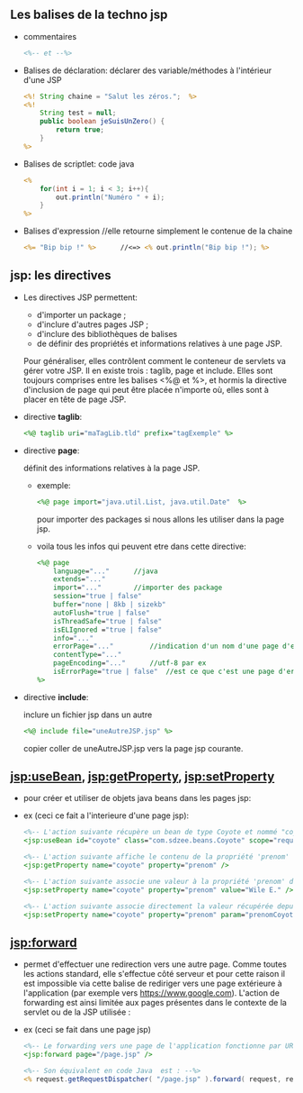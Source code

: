 
## Les balises de la techno jsp
* commentaires
    
    ```jsp
    <%-- et --%>
    ```    

* Balises de déclaration: déclarer des variable/méthodes à l'intérieur d'une JSP
    
    ```jsp
    <%! String chaine = "Salut les zéros.";  %>
    <%! 
        String test = null;
        public boolean jeSuisUnZero() {
            return true;
        }
    %>
    ```

* Balises de scriptlet: code java

    ```jsp
    <%
        for(int i = 1; i < 3; i++){
            out.println("Numéro " + i);
        }
    %>
    ```

* Balises d'expression	//elle retourne simplement le contenue de la chaine

    ```jsp
    <%= "Bip bip !" %>      //<=> <% out.println("Bip bip !"); %>
    ```

## jsp: les directives

* Les directives JSP permettent:
  
    * d'importer un package ;
    * d'inclure d'autres pages JSP ;
    * d'inclure des bibliothèques de balises
    * de définir des propriétés et informations relatives à une page JSP.

    Pour généraliser, elles contrôlent comment le conteneur de servlets va gérer votre JSP. Il en existe trois : taglib, page et include. 
    Elles sont toujours comprises entre les balises <%@ et %>, et hormis la directive d'inclusion de page qui peut être placée n'importe où, elles sont à placer en tête de page JSP.

* directive **taglib**:
  
    ```jsp
    <%@ taglib uri="maTagLib.tld" prefix="tagExemple" %>
    ```    

* directive **page**:
  
    définit des informations relatives à la page JSP.

    * exemple:
        ```jsp
        <%@ page import="java.util.List, java.util.Date"  %>        
        ```
        
        pour importer des packages si nous allons les utiliser dans la page jsp.

    * voila tous les infos qui peuvent etre dans cette directive:

        ```jsp
        <%@ page 
            language="..."      //java
            extends="..." 
            import="..."        //importer des package
            session="true | false" 
            buffer="none | 8kb | sizekb" 
            autoFlush="true | false" 
            isThreadSafe="true | false" 
            isELIgnored ="true | false"
            info="..." 
            errorPage="..."         //indication d'un nom d'une page d'erreur a la quelle nous allons se rederiger si qlq une exception/erreur se produit ici
            contentType="..."       
            pageEncoding="..."      //utf-8 par ex
            isErrorPage="true | false"  //est ce que c'est une page d'erreur. 
        %> 
        ```

* directive **include**: 
    
    inclure un fichier jsp dans un autre
    
    ```jsp
    <%@ include file="uneAutreJSP.jsp" %>   
    ```

    copier coller de uneAutreJSP.jsp vers la page jsp courante.


## <jsp:useBean>, <jsp:getProperty>, <jsp:setProperty>

* pour créer et utiliser de objets java beans dans les pages jsp:

* ex (ceci ce fait a l'interieure d'une page jsp):

    ```jsp
    <%-- L'action suivante récupère un bean de type Coyote et nommé "coyote" dans la portée requête s'il existe, ou en crée un sinon. --%>
    <jsp:useBean id="coyote" class="com.sdzee.beans.Coyote" scope="request" />
    
    <%-- L'action suivante affiche le contenu de la propriété 'prenom' du bean 'coyote' : --%>
    <jsp:getProperty name="coyote" property="prenom" />
    
    <%-- L'action suivante associe une valeur à la propriété 'prenom' du bean 'coyote' : --%>
    <jsp:setProperty name="coyote" property="prenom" value="Wile E." />
    
    <%-- L'action suivante associe directement la valeur récupérée depuis le paramètre de la requête nommé ici 'prenomCoyote' à la propriété 'prenom' : --%>
    <jsp:setProperty name="coyote" property="prenom" param="prenomCoyote"/>
    ```

## <jsp:forward>

* permet d'effectuer une redirection vers une autre page. Comme toutes les actions standard, elle s'effectue côté serveur et pour cette raison il est impossible via cette balise de rediriger vers une page extérieure à l'application (par exemple vers https://www.google.com). L'action de forwarding est ainsi limitée aux pages présentes dans le contexte de la servlet ou de la JSP utilisée :

* ex (ceci se fait dans une page jsp)
    
    ```jsp
    <%-- Le forwarding vers une page de l'application fonctionne par URL relative : --%>
    <jsp:forward page="/page.jsp" />
    
    <%-- Son équivalent en code Java  est : --%>
    <% request.getRequestDispatcher( "/page.jsp" ).forward( request, response ); %>
    ```